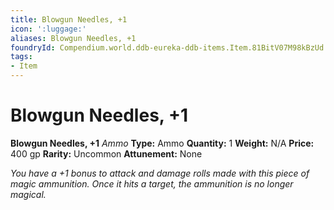 ```yaml
---
title: Blowgun Needles, +1
icon: ':luggage:'
aliases: Blowgun Needles, +1
foundryId: Compendium.world.ddb-eureka-ddb-items.Item.81BitV07M98kBzUd
tags:
- Item
---
```


# Blowgun Needles, +1

**Blowgun Needles, +1**
_Ammo_
**Type:** Ammo
**Quantity:** 1
**Weight:** N/A
**Price:** 400 gp
**Rarity:** Uncommon
**Attunement:** None

*You have a +1 bonus to attack and damage rolls made with this piece of magic ammunition. Once it hits a target, the ammunition is no longer magical.*